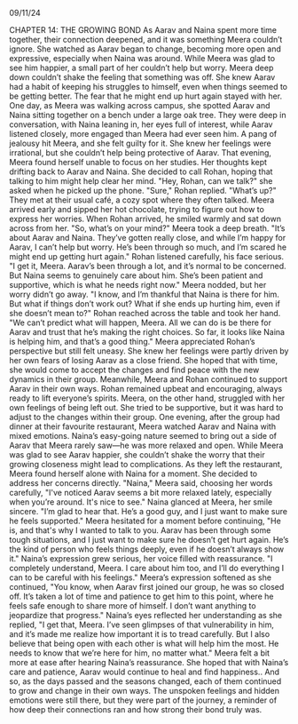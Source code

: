 09/11/24

CHAPTER 14: THE GROWING BOND
As Aarav and Naina spent more time together, their connection deepened, and it was something Meera couldn’t ignore. She watched as Aarav began to change, becoming more open and expressive, especially when Naina was around. While Meera was glad to see him happier, a small part of her couldn’t help but worry.
Meera deep down couldn’t shake the feeling that something was off. She knew Aarav had a habit of keeping his struggles to himself, even when things seemed to be getting better. The fear that he might end up hurt again stayed with her.
One day, as Meera was walking across campus, she spotted Aarav and Naina sitting together on a bench under a large oak tree. They were deep in conversation, with Naina leaning in, her eyes full of interest, while Aarav listened closely, more engaged than Meera had ever seen him. A pang of jealousy hit Meera, and she felt guilty for it. She knew her feelings were irrational, but she couldn’t help being protective of Aarav.
That evening, Meera found herself unable to focus on her studies. Her thoughts kept drifting back to Aarav and Naina. She decided to call Rohan, hoping that talking to him might help clear her mind.
"Hey, Rohan, can we talk?" she asked when he picked up the phone.
"Sure," Rohan replied. "What’s up?"
They met at their usual café, a cozy spot where they often talked. Meera arrived early and sipped her hot chocolate, trying to figure out how to express her worries.
When Rohan arrived, he smiled warmly and sat down across from her. "So, what’s on your mind?"
Meera took a deep breath. "It’s about Aarav and Naina. They’ve gotten really close, and while I’m happy for Aarav, I can’t help but worry. He’s been through so much, and I’m scared he might end up getting hurt again."
Rohan listened carefully, his face serious. "I get it, Meera. Aarav’s been through a lot, and it’s normal to be concerned. But Naina seems to genuinely care about him. She’s been patient and supportive, which is what he needs right now."
Meera nodded, but her worry didn’t go away. "I know, and I’m thankful that Naina is there for him. But what if things don’t work out? What if she ends up hurting him, even if she doesn’t mean to?"
Rohan reached across the table and took her hand. "We can’t predict what will happen, Meera. All we can do is be there for Aarav and trust that he’s making the right choices. So far, it looks like Naina is helping him, and that’s a good thing."
Meera appreciated Rohan’s perspective but still felt uneasy. She knew her feelings were partly driven by her own fears of losing Aarav as a close friend. She hoped that with time, she would come to accept the changes and find peace with the new dynamics in their group.
Meanwhile, Meera and Rohan continued to support Aarav in their own ways. Rohan remained upbeat and encouraging, always ready to lift everyone’s spirits. Meera, on the other hand, struggled with her own feelings of being left out. She tried to be supportive, but it was hard to adjust to the changes within their group.
One evening, after the group had dinner at their favourite restaurant, Meera watched Aarav and Naina with mixed emotions. Naina’s easy-going nature seemed to bring out a side of Aarav that Meera rarely saw—he was more relaxed and open. While Meera was glad to see Aarav happier, she couldn’t shake the worry that their growing closeness might lead to complications.
As they left the restaurant, Meera found herself alone with Naina for a moment. She decided to address her concerns directly.
"Naina," Meera said, choosing her words carefully, "I've noticed Aarav seems a bit more relaxed lately, especially when you’re around. It's nice to see."
Naina glanced at Meera, her smile sincere. "I’m glad to hear that. He’s a good guy, and I just want to make sure he feels supported."
Meera hesitated for a moment before continuing, "He is, and that's why I wanted to talk to you. Aarav has been through some tough situations, and I just want to make sure he doesn’t get hurt again. He’s the kind of person who feels things deeply, even if he doesn’t always show it."
Naina’s expression grew serious, her voice filled with reassurance. "I completely understand, Meera. I care about him too, and I’ll do everything I can to be careful with his feelings."
Meera’s expression softened as she continued, "You know, when Aarav first joined our group, he was so closed off. It’s taken a lot of time and patience to get him to this point, where he feels safe enough to share more of himself. I don’t want anything to jeopardize that progress."
Naina’s eyes reflected her understanding as she replied, "I get that, Meera. I’ve seen glimpses of that vulnerability in him, and it’s made me realize how important it is to tread carefully. But I also believe that being open with each other is what will help him the most. He needs to know that we’re here for him, no matter what."
Meera felt a bit more at ease after hearing Naina’s reassurance. She hoped that with Naina’s care and patience, Aarav would continue to heal and find happiness..
And so, as the days passed and the seasons changed, each of them continued to grow and change in their own ways. The unspoken feelings and hidden emotions were still there, but they were part of the journey, a reminder of how deep their connections ran and how strong their bond truly was.